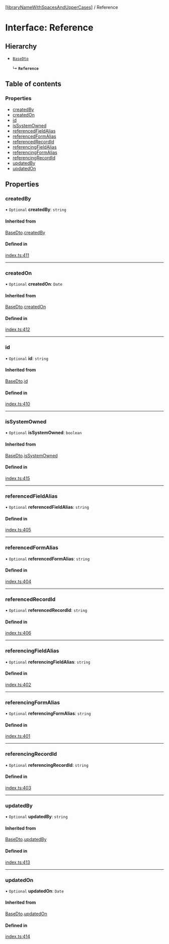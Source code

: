 [[libraryNameWithSpacesAndUpperCases]](../README.md) / Reference

# Interface: Reference

## Hierarchy

- [`BaseDto`](BaseDto.md)

  ↳ **`Reference`**

## Table of contents

### Properties

- [createdBy](Reference.md#createdby)
- [createdOn](Reference.md#createdon)
- [id](Reference.md#id)
- [isSystemOwned](Reference.md#issystemowned)
- [referencedFieldAlias](Reference.md#referencedfieldalias)
- [referencedFormAlias](Reference.md#referencedformalias)
- [referencedRecordId](Reference.md#referencedrecordid)
- [referencingFieldAlias](Reference.md#referencingfieldalias)
- [referencingFormAlias](Reference.md#referencingformalias)
- [referencingRecordId](Reference.md#referencingrecordid)
- [updatedBy](Reference.md#updatedby)
- [updatedOn](Reference.md#updatedon)

## Properties

### createdBy

• `Optional` **createdBy**: `string`

#### Inherited from

[BaseDto](BaseDto.md).[createdBy](BaseDto.md#createdby)

#### Defined in

[index.ts:411](https://github.com/undaku/js-sdk/blob/08957cb/src/index.ts#L411)

___

### createdOn

• `Optional` **createdOn**: `Date`

#### Inherited from

[BaseDto](BaseDto.md).[createdOn](BaseDto.md#createdon)

#### Defined in

[index.ts:412](https://github.com/undaku/js-sdk/blob/08957cb/src/index.ts#L412)

___

### id

• `Optional` **id**: `string`

#### Inherited from

[BaseDto](BaseDto.md).[id](BaseDto.md#id)

#### Defined in

[index.ts:410](https://github.com/undaku/js-sdk/blob/08957cb/src/index.ts#L410)

___

### isSystemOwned

• `Optional` **isSystemOwned**: `boolean`

#### Inherited from

[BaseDto](BaseDto.md).[isSystemOwned](BaseDto.md#issystemowned)

#### Defined in

[index.ts:415](https://github.com/undaku/js-sdk/blob/08957cb/src/index.ts#L415)

___

### referencedFieldAlias

• `Optional` **referencedFieldAlias**: `string`

#### Defined in

[index.ts:405](https://github.com/undaku/js-sdk/blob/08957cb/src/index.ts#L405)

___

### referencedFormAlias

• `Optional` **referencedFormAlias**: `string`

#### Defined in

[index.ts:404](https://github.com/undaku/js-sdk/blob/08957cb/src/index.ts#L404)

___

### referencedRecordId

• `Optional` **referencedRecordId**: `string`

#### Defined in

[index.ts:406](https://github.com/undaku/js-sdk/blob/08957cb/src/index.ts#L406)

___

### referencingFieldAlias

• `Optional` **referencingFieldAlias**: `string`

#### Defined in

[index.ts:402](https://github.com/undaku/js-sdk/blob/08957cb/src/index.ts#L402)

___

### referencingFormAlias

• `Optional` **referencingFormAlias**: `string`

#### Defined in

[index.ts:401](https://github.com/undaku/js-sdk/blob/08957cb/src/index.ts#L401)

___

### referencingRecordId

• `Optional` **referencingRecordId**: `string`

#### Defined in

[index.ts:403](https://github.com/undaku/js-sdk/blob/08957cb/src/index.ts#L403)

___

### updatedBy

• `Optional` **updatedBy**: `string`

#### Inherited from

[BaseDto](BaseDto.md).[updatedBy](BaseDto.md#updatedby)

#### Defined in

[index.ts:413](https://github.com/undaku/js-sdk/blob/08957cb/src/index.ts#L413)

___

### updatedOn

• `Optional` **updatedOn**: `Date`

#### Inherited from

[BaseDto](BaseDto.md).[updatedOn](BaseDto.md#updatedon)

#### Defined in

[index.ts:414](https://github.com/undaku/js-sdk/blob/08957cb/src/index.ts#L414)
